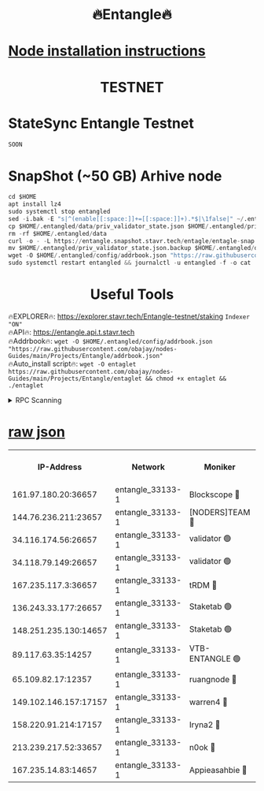 <h1 align="center"> 🔥Entangle🔥</h1>

[Node installation instructions](https://github.com/obajay/nodes-Guides/tree/main/Projects/Entangle)
=

<h1 align="center"> TESTNET</h1>

# StateSync Entangle Testnet
```python
SOON
```
# SnapShot (~50 GB) Arhive node
```python
cd $HOME
apt install lz4
sudo systemctl stop entangled
sed -i.bak -E "s|^(enable[[:space:]]+=[[:space:]]+).*$|\1false|" ~/.entangled/config/config.toml
cp $HOME/.entangled/data/priv_validator_state.json $HOME/.entangled/priv_validator_state.json.backup
rm -rf $HOME/.entangled/data
curl -o - -L https://entangle.snapshot.stavr.tech/entagle/entagle-snap.tar.lz4 | lz4 -c -d - | tar -x -C $HOME/.entangled --strip-components 2
mv $HOME/.entangled/priv_validator_state.json.backup $HOME/.entangled/data/priv_validator_state.json
wget -O $HOME/.entangled/config/addrbook.json "https://raw.githubusercontent.com/obajay/nodes-Guides/main/Projects/Entangle/addrbook.json"
sudo systemctl restart entangled && journalctl -u entangled -f -o cat
```
 <h1 align="center"> Useful Tools</h1>
 
🔥EXPLORER🔥: https://explorer.stavr.tech/Entangle-testnet/staking        `Indexer "ON"` \
🔥API🔥:      https://entangle.api.t.stavr.tech \
🔥Addrbook🔥: ```wget -O $HOME/.entangled/config/addrbook.json "https://raw.githubusercontent.com/obajay/nodes-Guides/main/Projects/Entangle/addrbook.json"``` \
🔥Auto_install script🔥:  `wget -O entaglet https://raw.githubusercontent.com/obajay/nodes-Guides/main/Projects/Entangle/entaglet && chmod +x entaglet && ./entaglet`


<details>
<summary>RPC Scanning</summary>

<h2 align="center"> We scan nodes in real time every 4 hours. And we provide the final result of RPC endpoints.
We cannot influence the operation of these nodes in any way. </h2>


```python
If Voting Power is higher than 0 --> then the Node is a validator of the network and may be subject to attack and be a potential threat to the chain.
```
```python
We marked such validators with a red symbol
```

</details>

[raw json](https://rpc-check.entangt.stavr.tech/entangt/rpc-entangt-result.json)
=


<table><tr><th>IP-Address</th><th>Network</th><th>Moniker</th><th>Latest Block Height</th><th>Earliest Block Height</th><th>Catching Up</th><th>Tx Index</th><th>Voting Power</th><th>Scan Time</th></tr><tr><td>161.97.180.20:36657</td><td>entangle_33133-1</td><td>Blockscope 🔴</td><td>1741218</td><td>1</td><td>False</td><td>off</td><td>259586473635098</td><td>2024-01-18T03:49:44.276138825UTC</td></tr><tr><td>144.76.236.211:23657</td><td>entangle_33133-1</td><td>[NODERS]TEAM 🔴</td><td>1741219</td><td>1</td><td>False</td><td>off</td><td>47049700500000000</td><td>2024-01-18T03:49:54.014503724UTC</td></tr><tr><td>34.116.174.56:26657</td><td>entangle_33133-1</td><td>validator 🟢</td><td>1741220</td><td>1</td><td>False</td><td>on</td><td>0</td><td>2024-01-18T03:50:00.928997864UTC</td></tr><tr><td>34.118.79.149:26657</td><td>entangle_33133-1</td><td>validator 🟢</td><td>1741220</td><td>1</td><td>False</td><td>on</td><td>0</td><td>2024-01-18T03:50:01.562113392UTC</td></tr><tr><td>167.235.117.3:36657</td><td>entangle_33133-1</td><td>tRDM 🔴</td><td>1741220</td><td>1</td><td>False</td><td>on</td><td>156936948832723</td><td>2024-01-18T03:50:02.462881559UTC</td></tr><tr><td>136.243.33.177:26657</td><td>entangle_33133-1</td><td>Staketab 🟢</td><td>1741219</td><td>660001</td><td>False</td><td>on</td><td>0</td><td>2024-01-18T03:49:56.394769371UTC</td></tr><tr><td>148.251.235.130:14657</td><td>entangle_33133-1</td><td>Staketab 🟢</td><td>1741218</td><td>660801</td><td>False</td><td>on</td><td>0</td><td>2024-01-18T03:49:43.836705975UTC</td></tr><tr><td>89.117.63.35:14257</td><td>entangle_33133-1</td><td>VTB-ENTANGLE 🟢</td><td>1741219</td><td>1162001</td><td>False</td><td>off</td><td>0</td><td>2024-01-18T03:49:53.466259150UTC</td></tr><tr><td>65.109.82.17:12357</td><td>entangle_33133-1</td><td>ruangnode 🔴</td><td>1741218</td><td>1312001</td><td>False</td><td>off</td><td>330350335362747</td><td>2024-01-18T03:49:44.729039110UTC</td></tr><tr><td>149.102.146.157:17157</td><td>entangle_33133-1</td><td>warren4 🔴</td><td>1741219</td><td>1436001</td><td>False</td><td>on</td><td>454417023854259</td><td>2024-01-18T03:49:53.791508283UTC</td></tr><tr><td>158.220.91.214:17157</td><td>entangle_33133-1</td><td>Iryna2 🔴</td><td>1741220</td><td>1440001</td><td>False</td><td>on</td><td>278277208343724</td><td>2024-01-18T03:50:01.880153109UTC</td></tr><tr><td>213.239.217.52:33657</td><td>entangle_33133-1</td><td>n0ok 🔴</td><td>1741220</td><td>1641220</td><td>False</td><td>off</td><td>46574292273662988</td><td>2024-01-18T03:50:01.153456187UTC</td></tr><tr><td>167.235.14.83:14657</td><td>entangle_33133-1</td><td>Appieasahbie 🔴</td><td>1741220</td><td>1716001</td><td>False</td><td>on</td><td>44123121801989996</td><td>2024-01-18T03:50:02.136017880UTC</td></tr></table>
